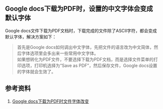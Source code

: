## Google docs下载为PDF时，设置的中文字体会变成默认字体

Google docs文件下载为PDF文档时，下载完成的文件除了ASCII字符，都会变成默认字体，解决方案如下：  
>首先是Google docs如何调出中文字体，先把文件的语言改为中文简体，然后字体选项里会多出来一些常用中文字体。    
>如果想转化为PDF文件，不要选择下载为PDF文档，而是选择文件菜单的打印选项，打印机选择为“Save as PDF”，然后保存文件，Google docs设置的字体就会生效了。


## 参考资料

1. [Google docs下载为PDF时文件字体改变](https://github.com/maiyuyu/maiyu/blob/master/case/Google%20docs%E4%B8%8B%E8%BD%BD%E4%B8%BAPDF%E6%97%B6%E6%96%87%E4%BB%B6%E5%AD%97%E4%BD%93%E6%94%B9%E5%8F%98.md)
